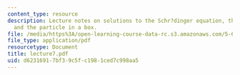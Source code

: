 ```yaml
---
content_type: resource
description: Lecture notes on solutions to the Schr?dinger equation, the free particle,
  and the particle in a box.
file: /media/https%3A/open-learning-course-data-rc.s3.amazonaws.com/5-61-physical-chemistry-fall-2007/d62316917bf39c5fc1981ced7c998aa5_lecture7.pdf
file_type: application/pdf
resourcetype: Document
title: lecture7.pdf
uid: d6231691-7bf3-9c5f-c198-1ced7c998aa5
---
```

